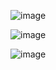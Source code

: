 ![image](https://github.com/user-attachments/assets/430f0b1f-8265-482a-8b63-5d12dad60580)

![image](https://github.com/user-attachments/assets/f869f0a6-5c95-4609-bac6-037c907ce0dc)

![image](https://github.com/user-attachments/assets/1146731d-079d-4ef7-ba54-3976cfb93783)
